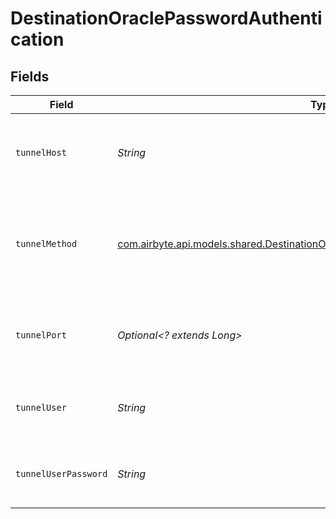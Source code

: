 # DestinationOraclePasswordAuthentication


## Fields

| Field                                                                                                                                                     | Type                                                                                                                                                      | Required                                                                                                                                                  | Description                                                                                                                                               | Example                                                                                                                                                   |
| --------------------------------------------------------------------------------------------------------------------------------------------------------- | --------------------------------------------------------------------------------------------------------------------------------------------------------- | --------------------------------------------------------------------------------------------------------------------------------------------------------- | --------------------------------------------------------------------------------------------------------------------------------------------------------- | --------------------------------------------------------------------------------------------------------------------------------------------------------- |
| `tunnelHost`                                                                                                                                              | *String*                                                                                                                                                  | :heavy_check_mark:                                                                                                                                        | Hostname of the jump server host that allows inbound ssh tunnel.                                                                                          |                                                                                                                                                           |
| `tunnelMethod`                                                                                                                                            | [com.airbyte.api.models.shared.DestinationOracleSchemasTunnelMethodTunnelMethod](../../models/shared/DestinationOracleSchemasTunnelMethodTunnelMethod.md) | :heavy_check_mark:                                                                                                                                        | Connect through a jump server tunnel host using username and password authentication                                                                      |                                                                                                                                                           |
| `tunnelPort`                                                                                                                                              | *Optional<? extends Long>*                                                                                                                                | :heavy_minus_sign:                                                                                                                                        | Port on the proxy/jump server that accepts inbound ssh connections.                                                                                       | 22                                                                                                                                                        |
| `tunnelUser`                                                                                                                                              | *String*                                                                                                                                                  | :heavy_check_mark:                                                                                                                                        | OS-level username for logging into the jump server host                                                                                                   |                                                                                                                                                           |
| `tunnelUserPassword`                                                                                                                                      | *String*                                                                                                                                                  | :heavy_check_mark:                                                                                                                                        | OS-level password for logging into the jump server host                                                                                                   |                                                                                                                                                           |